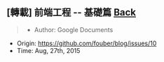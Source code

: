 ## [轉載] 前端工程 -- 基礎篇 [Back](./../post.md)

> - Author: Google Documents
- Origin: https://github.com/fouber/blog/issues/10
- Time: Aug, 27th, 2015
